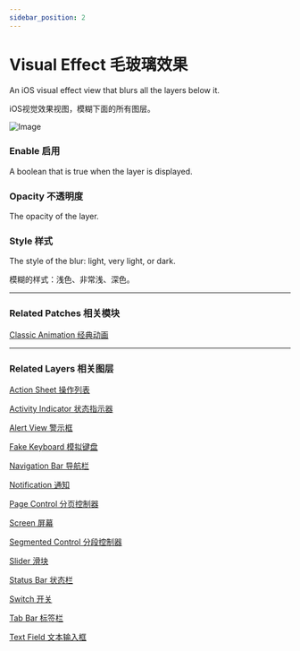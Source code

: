```yaml
---
sidebar_position: 2
---
```


# Visual Effect 毛玻璃效果

An iOS visual effect view that blurs all the layers below it.

iOS视觉效果视图，模糊下面的所有图层。

![Image](https://s3.us-west-2.amazonaws.com/secure.notion-static.com/7355b9e3-6c82-45b3-9e74-bb89d874744d/Untitled.png?X-Amz-Algorithm=AWS4-HMAC-SHA256&X-Amz-Content-Sha256=UNSIGNED-PAYLOAD&X-Amz-Credential=AKIAT73L2G45EIPT3X45%2F20220602%2Fus-west-2%2Fs3%2Faws4_request&X-Amz-Date=20220602T191012Z&X-Amz-Expires=86400&X-Amz-Signature=2bd176bcef510dd38b00dd4dc339990822a949c4105dbce657a3029005c63c3e&X-Amz-SignedHeaders=host&response-content-disposition=filename%20%3D%22Untitled.png%22&x-id=GetObject)

### Enable 启用

A boolean that is true when the layer is displayed.

### Opacity 不透明度

The opacity of the layer.

### Style 样式

The style of the blur: light, very light, or dark.

模糊的样式：浅色、非常浅、深色。

------

### Related Patches 相关模块

[Classic Animation 经典动画](./../Animation/Classic%20Animation.md)

------

### Related Layers 相关图层

[Action Sheet 操作列表](./Action%20Sheet.md)

[Activity Indicator 状态指示器](./Activity%20Indicator.md)

[Alert View 警示框](./Alert%20View.md)

[Fake Keyboard 模拟键盘](./Fake%20Keyboard.md)

[Navigation Bar 导航栏](./Navigation%20Bar.md)

[Notification 通知](./Notification.md)

[Page Control 分页控制器](./Page%20Control.md)

[Screen 屏幕](./Screen.md)

[Segmented Control 分段控制器](./Segmented%20Control.md)

[Slider 滑块](./Slider.md)

[Status Bar 状态栏](./Status%20bar.md)

[Switch 开关](./Switch.md)

[Tab Bar 标签栏](./Tab%20Bar.md)

[Text Field 文本输入框](./Text%20Field.md)

